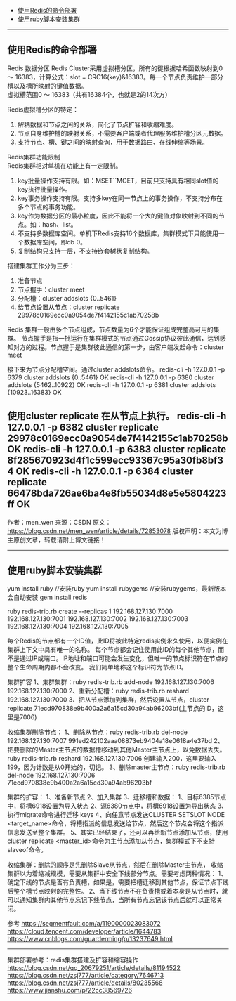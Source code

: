- [使用Redis的命令部署](#使用Redis的命令部署)
- [使用ruby脚本安装集群](#使用ruby脚本安装集群)



---------------------------------------------------------------------------------------------------------------------
## 使用Redis的命令部署

Redis 数据分区
Redis Cluster采用虚拟槽分区，所有的键根据哈希函数映射到0 ～ 16383，计算公式：slot = CRC16(key)&16383。每一个节点负责维护一部分槽以及槽所映射的键值数据。  
虚拟槽范围0 ～ 16383（共有16384个，也就是2的14次方）  


Redis虚拟槽分区的特定：
1. 解耦数据和节点之间的关系，简化了节点扩容和收缩难度。
2. 节点自身维护槽的映射关系，不需要客户端或者代理服务维护槽分区元数据。
3. 支持节点、槽、键之间的映射查询，用于数据路由、在线伸缩等场景。


Redis集群功能限制  
Redis集群相对单机在功能上有一定限制。  
1. key批量操作支持有限。如：MSET``MGET，目前只支持具有相同slot值的key执行批量操作。
3. key事务操作支持有限。支持多key在同一节点上的事务操作，不支持分布在多个节点的事务功能。
4. key作为数据分区的最小粒度，因此不能将一个大的键值对象映射到不同的节点。如：hash、list。
5. 不支持多数据库空间。单机下Redis支持16个数据库，集群模式下只能使用一个数据库空间，即db 0。
6. 复制结构只支持一层，不支持嵌套树状复制结构。


搭建集群工作分为三步：
1. 准备节点
2. 节点握手：cluster meet <ip> <port>
3. 分配槽：cluster addslots {0..5461}
4. 给节点设置从节点：cluster replicate 29978c0169ecc0a9054de7f4142155c1ab70258b



Redis 集群一般由多个节点组成，节点数量为6个才能保证组成完整高可用的集群。
节点握手是指一批运行在集群模式的节点通过Gossip协议彼此通信，达到感知对方的过程。节点握手是集群彼此通信的第一步，由客户端发起命令：cluster meet <ip> <port>

接下来为节点分配槽空间。通过cluster addslots命令。
redis-cli -h 127.0.0.1 -p 6379 cluster addslots {0..5461}
OK
redis-cli -h 127.0.0.1 -p 6380 cluster addslots {5462..10922}
OK
redis-cli -h 127.0.0.1 -p 6381 cluster addslots {10923..16383}
OK


使用cluster replicate <nodeid>在从节点上执行。
redis-cli -h 127.0.0.1 -p 6382 cluster replicate 29978c0169ecc0a9054de7f4142155c1ab70258b
OK
redis-cli -h 127.0.0.1 -p 6383 cluster replicate 8f285670923d4f1c599ecc93367c95a30fb8bf34
OK
redis-cli -h 127.0.0.1 -p 6384 cluster replicate 66478bda726ae6ba4e8fb55034d8e5e5804223ff
OK
--------------------- 
作者：men_wen 
来源：CSDN 
原文：https://blog.csdn.net/men_wen/article/details/72853078 
版权声明：本文为博主原创文章，转载请附上博文链接！


---------------------------------------------------------------------------------------------------------------------
## 使用ruby脚本安装集群

yum install ruby //安装ruby
yum install rubygems  //安装rubygems，最新版本会自动安装
gem install redis


ruby redis-trib.rb  create --replicas 1 192.168.127.130:7000 192.168.127.130:7001 192.168.127.130:7002 192.168.127.130:7003 192.168.127.130:7004 192.168.127.130:7005 

每个Redis的节点都有一个ID值，此ID将被此特定redis实例永久使用，以便实例在集群上下文中具有唯一的名称。 每个节点都会记住使用此ID的每个其他节点，而不是通过IP或端口。IP地址和端口可能会发生变化，但唯一的节点标识符在节点的整个生命周期内都不会改变。 我们简单地称这个标识符为节点ID。


集群扩容
1、集群集群：ruby redis-trib.rb add-node 192.168.127.130:7006 192.168.127.130:7000
2、重新分配槽：ruby redis-trib.rb reshard 192.168.127.130:7000
3、把从节点添加到集群，然后设置从节点，cluster replicate 71ecd970838e9b400a2a6a15cd30a94ab96203bf(主节点的ID，这里是7006)


收缩集群删除节点：
1、删除从节点：ruby redis-trib.rb del-node 192.168.127.130:7007 991ed242102aaa08873eb9404a18e0618a4e37bd
2、把要删除的Master主节点的数据槽移动到其他Master主节点上，以免数据丢失。
ruby redis-trib.rb reshard 192.168.127.130:7006
创建输入200，这里要输入199，因为计数是从0开始的，切记。
3、删除master主节点：ruby redis-trib.rb del-node 192.168.127.130:7006 71ecd970838e9b400a2a6a15cd30a94ab96203bf



集群的扩容：
1、准备新节点
2、加入集群
3、迁移槽和数据：
  1、目标6385节点中，将槽6918设置为导入状态
  2、源6380节点中，将槽6918设置为导出状态
  3、执行migrate命令进行迁移 keys
  4、向任意节点发送CLUSTER SETSLOT <slot> NODE <target_name>命令，将槽指派的信息发送给节点，然后这个节点会将这个指派信息发送至整个集群。
  5、其实已经结束了，还可以再给新节点添加从节点，使用cluster replicate <master_id>命令为主节点添加从节点，集群模式下不支持slaveof命令。
  
  
收缩集群：删除的顺序是先删除Slave从节点，然后在删除Master主节点，
收缩集群以为着缩减规模，需要从集群中安全下线部分节点。需要考虑两种情况：
1、确定下线的节点是否有负责槽，如果是，需要把槽迁移到其他节点，保证节点下线后整个槽节点映射的完整性。
2、当下线节点不在负责槽或着本身是从节点时，就可以通知集群内其他节点忘记下线节点，当所有节点忘记该节点后就可以正常关闭。



参考
https://segmentfault.com/a/1190000023083072
https://cloud.tencent.com/developer/article/1644783
https://www.cnblogs.com/guarderming/p/13237649.html



---------------------------------------------------------------------------------------------------------------------




集群部署参考：redis集群搭建及扩容和缩容操作
https://blog.csdn.net/qq_20679251/article/details/81194522
https://blog.csdn.net/zsj777/article/category/7646713
https://blog.csdn.net/zsj777/article/details/80235568
https://www.jianshu.com/p/22cc38569726



